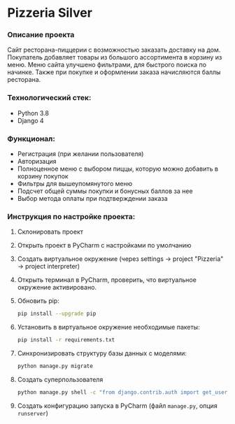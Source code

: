 # Pizzeria Silver


### Описание проекта

Сайт ресторана-пиццерии с возможностью заказать доставку на дом.
Покупатель добавляет товары из большого ассортимента в корзину из меню.
Меню сайта улучшено фильтрами, для быстрого поиска по начинке. 
Также при покупке и оформлении заказа начисляются баллы ресторана.

### Технологический стек:
- Python 3.8
- Django 4

### Функционал:
- Регистрация (при желании пользователя)
- Авторизация
- Полноценное меню с выбором пиццы, которую можно добавить в корзину покупок
- Фильтры для вышеупомянутого меню
- Подсчет общей суммы покупки и бонусных баллов за нее
- Выбор метода оплаты при подтверждении заказа

### Инструкция по настройке проекта:
1. Склонировать проект
2. Открыть проект в PyCharm с наcтройками по умолчанию
3. Создать виртуальное окружение (через settings -> project "Pizzeria" -> project interpreter)
4. Открыть терминал в PyCharm, проверить, что виртуальное окружение активировано.
5. Обновить pip:
   ```bash
   pip install --upgrade pip
   ```
6. Установить в виртуальное окружение необходимые пакеты: 
   ```bash
   pip install -r requirements.txt
   ```

7. Синхронизировать структуру базы данных с моделями: 
   ```bash
   python manage.py migrate
   ```

8. Создать суперпользователя
   ```bash
   python manage.py shell -c "from django.contrib.auth import get_user_model; get_user_model().objects.create_superuser('vasya', 'abc@123.net', 'pizzaproga')"
   ```

9. Создать конфигурацию запуска в PyCharm (файл `manage.py`, опция `runserver`)
